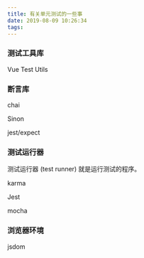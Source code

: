 ```yaml
---
title: 有关单元测试的一些事
date: 2019-08-09 10:26:34
tags:
---
```


### 测试工具库

Vue Test Utils

### 断言库
<!-- more -->
chai

Sinon

jest/expect

### 测试运行器

测试运行器 (test runner) 就是运行测试的程序。

karma

Jest

mocha

### 浏览器环境

jsdom

